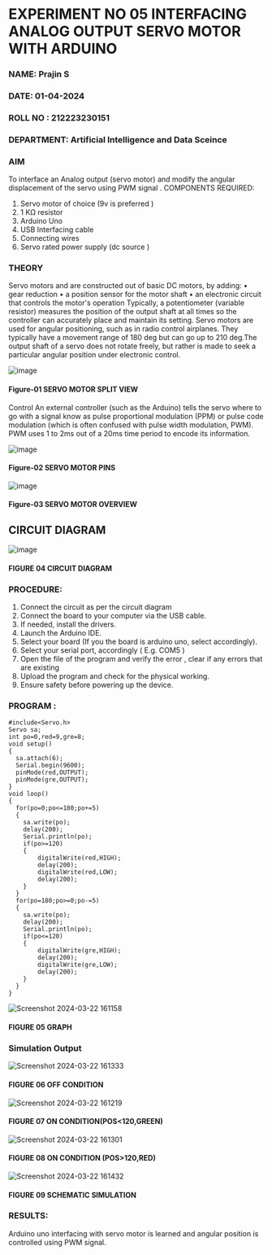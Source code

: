# EXPERIMENT NO 05 INTERFACING ANALOG OUTPUT SERVO MOTOR WITH ARDUINO
###  NAME: Prajin S
###  DATE: 01-04-2024
###  ROLL NO : 212223230151
###  DEPARTMENT: Artificial Intelligence and Data Sceince




### AIM
To interface an Analog output (servo motor) and modify the angular displacement of the servo using PWM signal .
COMPONENTS REQUIRED:
1.	Servo motor of choice (9v is preferred )
2.	1 KΩ resistor 
3.	Arduino Uno 
4.	USB Interfacing cable 
5.	Connecting wires 
6.	Servo rated power supply (dc source )


### THEORY
Servo motors and are constructed out of basic DC motors, by adding:
•	 gear reduction
•	 a position sensor for the motor shaft
•	 an electronic circuit that controls the motor's operation
Typically, a potentiometer (variable resistor) measures the position of the output shaft at all times so the controller can accurately place and maintain its setting.
Servo motors are used for angular positioning, such as in radio control airplanes.  They typically have a movement range of 180 deg but can go up to 210 deg.The output shaft of a servo does not rotate freely, but rather is made to seek a particular angular position under electronic control. 


![image](https://user-images.githubusercontent.com/36288975/163544439-1f477927-fcd4-42f0-9ce4-c863fdbf1210.png)



#### Figure-01 SERVO MOTOR SPLIT VIEW 
Control 
An external controller (such as the Arduino) tells the servo where to go with a signal know as pulse proportional modulation (PPM) or pulse code modulation (which is often confused with pulse width modulation, PWM). PWM uses 1 to 2ms out of a 20ms time period to encode its information.
 
 
 ![image](https://user-images.githubusercontent.com/36288975/163544482-3027136f-7135-4f3d-a23f-8dc2fe04194d.png)

#### Figure-02 SERVO MOTOR PINS

 ![image](https://user-images.githubusercontent.com/36288975/163544513-ca497421-e6ba-4f91-871f-5cfba77f22a8.png)


#### Figure-03 SERVO MOTOR OVERVIEW 

 


 





## CIRCUIT DIAGRAM
 
 
 ![image](https://user-images.githubusercontent.com/36288975/163544618-6eb8a7b5-7f1a-428a-8d9f-fd899b145efb.png)

#### FIGURE 04 CIRCUIT DIAGRAM

### PROCEDURE:
1.	Connect the circuit as per the circuit diagram 
2.	Connect the board to your computer via the USB cable.
3.	If needed, install the drivers.
4.	Launch the Arduino IDE.
5.	Select your board (If you the board is arduino uno, select accordingly).
6.	Select your serial port, accordingly ( E.g. COM5 )
7.	Open the file of the program  and verify the error , clear if any errors that are existing 
8.	Upload the program and check for the physical working. 
9.	Ensure safety before powering up the device.


### PROGRAM :
```
#include<Servo.h>
Servo sa;
int po=0,red=9,gre=8;
void setup()
{
  sa.attach(6);
  Serial.begin(9600);
  pinMode(red,OUTPUT);
  pinMode(gre,OUTPUT);
}
void loop()
{
  for(po=0;po<=180;po+=5)
  {
    sa.write(po);
    delay(200);
  	Serial.println(po);
    if(po>=120)
    {
    	digitalWrite(red,HIGH);
    	delay(200);
    	digitalWrite(red,LOW);
    	delay(200);
  	}
  }
  for(po=180;po>=0;po-=5)
  {
    sa.write(po);
  	delay(200);
  	Serial.println(po);
    if(po<=120)
  	{
    	digitalWrite(gre,HIGH);
    	delay(200);
    	digitalWrite(gre,LOW);
    	delay(200);
  	}  
  } 
}
```
![Screenshot 2024-03-22 161158](https://github.com/Prajin19/EXPERIMENT-NO--05-INTERFACING-ANALOG-OUTPUT-SERVO-MOTOR-WITH-ARDUINO-/assets/144979377/da2e687a-9acf-447d-a1ff-d51a1d3e5233)
#### FIGURE 05 GRAPH

### Simulation Output
![Screenshot 2024-03-22 161333](https://github.com/Prajin19/EXPERIMENT-NO--05-INTERFACING-ANALOG-OUTPUT-SERVO-MOTOR-WITH-ARDUINO-/assets/144979377/e6b7fb01-6bfd-4db7-9ff3-30f723daa490)
#### FIGURE 06 OFF CONDITION

![Screenshot 2024-03-22 161219](https://github.com/Prajin19/EXPERIMENT-NO--05-INTERFACING-ANALOG-OUTPUT-SERVO-MOTOR-WITH-ARDUINO-/assets/144979377/cb385c4e-fc6d-4032-a84e-c043278e0bf3)
#### FIGURE 07 ON CONDITION(POS<120,GREEN)

![Screenshot 2024-03-22 161301](https://github.com/Prajin19/EXPERIMENT-NO--05-INTERFACING-ANALOG-OUTPUT-SERVO-MOTOR-WITH-ARDUINO-/assets/144979377/f24fcf53-4edf-4bb8-ae39-31134f86a794)
#### FIGURE 08 ON CONDITION (POS>120,RED)

![Screenshot 2024-03-22 161432](https://github.com/Prajin19/EXPERIMENT-NO--05-INTERFACING-ANALOG-OUTPUT-SERVO-MOTOR-WITH-ARDUINO-/assets/144979377/4ffc2880-7245-484c-910c-ec26d555aab9)
#### FIGURE 09 SCHEMATIC SIMULATION





### RESULTS: 
Arduino uno interfacing with servo motor is learned and angular position is controlled using PWM signal.
